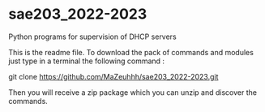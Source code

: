 # sae203_2022-2023
Python programs for supervision of DHCP servers

This is the readme file. To download the pack of commands and modules just type in a terminal the following command :

git clone https://github.com/MaZeuhhh/sae203_2022-2023.git

Then you will receive a zip package which you can unzip and discover the commands.
